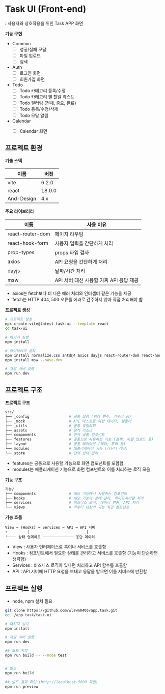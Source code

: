# Task UI (Front-end)
: 사용자와 상호작용을 위한 Task APP 화면

**기능 구현**
- Common
  - [ ] 성공/실패 모달
  - [ ] 파일 업로드
  - [ ] 검색
- Auth
  - [ ] 로그인 화면
  - [ ] 회원가입 화면
- Todo
  - [ ] Todo 카테고리 등록/수정
  - [ ] Todo 카테고리 별 할일 리스트
  - [ ] Todo 필터링 (전체, 중요, 완료)
  - [ ] Todo 등록/수정/삭제
  - [ ] Todo 모달 알림
- Calendar
  - [ ] Calendar 화면



## 프로젝트 환경

**기술 스택**

이름 | 버전
---|---
vite | 6.2.0
react | 18.0.0
And-Design | 4.x 


**주요 라이브러리**

이름 | 사용 이유
---|---
react-router-dom | 페이지 라우팅
react-hook-form  | 사용자 입력을 간단하게 처리
prop-types | props 타입 검사
axios   | API 요청을 간단하게 처리
dayjs   | 날짜/시간 처리
msw     | API 서버 대신 사용할 가짜 API 응답 제공

- axios는 fetch보다 더 나은 에러 처리와 인터셉터 같은 기능을 제공
- fetch는 HTTP 404, 500 오류를 에러로 간주하지 않아 직접 처리해야 함


**프로젝트 생성**
```bash
# 프로젝트 생성
npx create-vite@latest task-ui --template react
cd task-ui

# 패키지 실행
npm install

# 라이브러리 설치
npm install normalize.css antd@4 axios dayjs react-router-dom react-hook-form prop-types
npm install msw --save-dev

# 개발 서버 실행
npm run dev
```



## 프로젝트 구조

**프로젝트 구조**
```bash
src/
├── _config                  # 공통 설정 (환경 변수, 라우터 등)
├── _mock                    # API 테스트를 위한 데이터, 핸들러
├── _utils                   # 공통 유틸리티
├── assets                   # 정적 리소스
├── components               # 전역 공통 컴포넌트
├── features                 # 공통으로 사용하는 기능 (검색, 파일 업로드 등)
├── layout                   # 공통 레이아웃 (헤더, 푸터 등)
└── modules                  # 애플리케이션 기능 (라우터 대상)
└── store                    # 전역 상태 관리
```

- features는 공통으로 사용할 기능으로 화면 컴포넌트를 포함함
- modules는 애플리케이션 기능으로 화면 컴포넌트와 이를 처리하는 로직 모음


**기능 구조**
```bash
기능/
├── components               # 해당 기능에서 사용하는 컴포넌트
├── hooks                    # 해당 기능의 상태 관리, 라이프사이클 처리
├── services                 # 비즈니스 로직, 데이터 변환, API 처리
└── views                    # 라우터 대상이 되는 화면 컴포넌트
```


**기능 흐름**
```
View → (Hooks) → Services → API → API 서버
↑         |                          |
└──── 상태 업데이트 ────────────── 응답 데이터
```

- View : 사용자 인터페이스로 훅이나 서비스를 호출함
- Hooks : 컴포넌트에서 필요한 상태를 관리하고 서비스를 호출함 (기능이 단순하면 생략함)
- Services : 비즈니스 로직이 있다면 처리하고 API 함수를 호출함
- API : API 서버에 HTTP 요청을 보내고 응답을 받으면 이를 서비스에 반환함



## 프로젝트 실행

- node, npm 설치 필요

```bash
git clone https://github.com/wlswn0406/app.task.git
cd ./app.task/task-ui

# 패키지 설치
npm install

# 개발 서버 실행
npm run dev

## 모드 지정
npm run build -- --mode test


# 빌드
npm run build

## 빌드 결과 확인 (http://localhost:5000 확인)
npm run preview
```